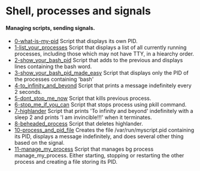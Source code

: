 # Shell, processes and signals
#### Managing scripts, sending signals.

- [0-what-is-my-pid](https://github.com/viviani22/shell/blob/main/processes_and_signals/0-what-is-my-pid) Script that displays its own PID.
- [1-list_your_processes](https://github.com/viviani22/shell/blob/main/processes_and_signals/1-list_your_processes) Script that displays a list of all currently running processes, including those which may not have TTY, in a hiearchy order.
- [2-show_your_bash_pid](https://github.com/viviani22/shell/blob/main/processes_and_signals/2-show_your_bash_pid) Script that adds to the previous and displays lines containing the bash word.
- [3-show_your_bash_pid_made_easy](https://github.com/viviani22/shell/blob/main/processes_and_signals/3-show_your_bash_pid_made_easy) Script that displays only the PID of the processes containing 'bash'
- [4-to_infinity_and_beyond](https://github.com/viviani22/shell/blob/main/processes_and_signals/4-to_infinity_and_beyond) Script that prints a message indefinitely every 2 seconds.
- [5-dont_stop_me_now](https://github.com/viviani22/shell/blob/main/processes_and_signals/5-dont_stop_me_now) Script that kills previous process.
- [6-stop_me_if_you_can](https://github.com/viviani22/shell/blob/main/processes_and_signals/6-stop_me_if_you_can) Script that stops process using pkill command.
- [7-highlander](https://github.com/viviani22/shell/blob/main/processes_and_signals/7-highlander) Script that prints 'To infinity and beyond' indefinitely with a sleep 2 and prints 'I am invincible!!!' when it terminates.
- [8-beheaded_process](https://github.com/viviani22/shell/blob/main/processes_and_signals/8-beheaded_process) Script that deletes highlander.
- [10-process_and_pid_file](https://github.com/viviani22/shell/blob/main/processes_and_signals/10-process_and_pid_file) Creates the file /var/run/myscript.pid containing its PID, displays a message indefinitely, and does several other thing based on the signal.
- [11-manage_my_process](https://github.com/viviani22/shell/blob/main/processes_and_signals/11-manage_my_process) Script that manages bg process manage_my_process. Either starting, stopping or restarting the other process and creating a file storing its PID.

